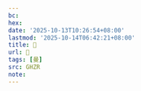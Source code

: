 ```yaml
---
bc:
hex:
date: '2025-10-13T10:26:54+08:00'
lastmod: '2025-10-14T06:42:21+08:00'
title: 􀚼
url: 􀚼
tags: [曼]
src: GHZR
note:
---
```

